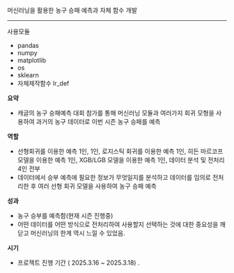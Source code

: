 머신러닝을 활용한 농구 승패 예측과 자체 함수 개발<hr>
사용모듈
- pandas
- numpy
- matplotlib
- os
- sklearn
- 자체제작함수 lr_def

**요약**

- 캐글의 농구 승패예측 대회 참가를 통해 머신러닝 모듈과 여러가지 회귀 모형을 사용하여 과거의 농구        데이터로 이번 시즌 농구 승패를 예측

**역할**

- 선형회귀를 이용한 예측 1인,  1인, 로지스틱 회귀를 이용한 예측 1인, 히든 마르코프 모델을 이용한 예측    1인, XGB/LGB 모델을 이용한 예측 1인, 데이터 분석 및 전처리 4인 전부
- 데이터에서 승부 예측에 필요한 정보가 무엇일지를 분석하고 데이터를 임의로 전처리한 후 여러 선형    회귀 모델을  사용하여 농구 승패 예측

      

**성과**

- 농구 승부를 예측함(현재 시즌 진행중)
- 어떤 데이터를 어떤 방식으로 전처리하여 사용할지 선택하는 것에 대한 중요성을 깨닫고 머신러닝의     한계 역시 느낄 수 있었음.

**시기**

- 프로젝트 진행 기간 ( 2025.3.16 ~ 2025.3.18) .
